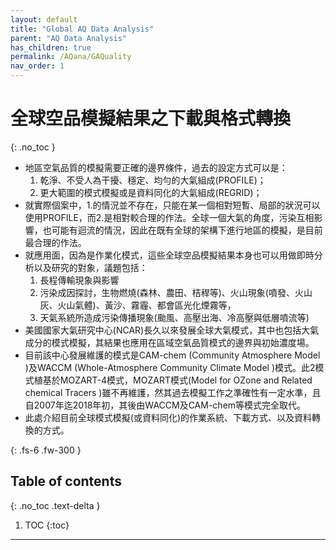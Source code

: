 ```yaml
---
layout: default
title: "Global AQ Data Analysis"
parent: "AQ Data Analysis"
has_children: true
permalink: /AQana/GAQuality
nav_order: 1
---
```


# 全球空品模擬結果之下載與格式轉換
{: .no_toc }

- 地區空氣品質的模擬需要正確的邊界條件，過去的設定方式可以是：
  1. 乾淨、不受人為干擾、穩定、均勻的大氣組成(PROFILE)；
  1. 更大範圍的模式模擬或是資料同化的大氣組成(REGRID)；
- 就實際個案中，1.的情況並不存在，只能在某一個相對短暫、局部的狀況可以使用PROFILE，而2.是相對較合理的作法。全球一個大氣的角度，污染互相影響，也可能有迴流的情況，因此在既有全球的架構下進行地區的模擬，是目前最合理的作法。
- 就應用面，因為是作業化模式，這些全球空品模擬結果本身也可以用做即時分析以及研究的對象，議題包括：
  1. 長程傳輸現象與影響
  1. 污染成因探討，生物燃燒(森林、農田、桔稈等)、火山現象(噴發、火山灰、火山氣體)、黃沙、霧霾、都會區光化煙霧等，
  1. 天氣系統所造成污染傳播現象(颱風、高壓出海、冷高壓與低層噴流等)
- 美國國家大氣研究中心(NCAR)長久以來發展全球大氣模式，其中也包括大氣成分的模式模擬，其結果也應用在區域空氣品質模式的邊界與初始濃度場。
- 目前該中心發展維護的模式是CAM-chem (Community Atmosphere Model )及WACCM (Whole-Atmosphere Community Climate Model )模式。此2模式植基於MOZART-4模式，MOZART模式(Model for OZone and Related chemical Tracers )雖不再維護，然其過去模擬工作之準確性有一定水準，且自2007年迄2018年初，其後由WACCM及CAM-chem等模式完全取代。
- 此處介紹目前全球模式模擬(或資料同化)的作業系統、下載方式、以及資料轉換的方式。

{: .fs-6 .fw-300 }

## Table of contents
{: .no_toc .text-delta }

1. TOC
{:toc}

---



